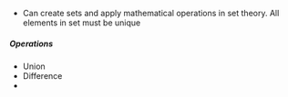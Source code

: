 - Can create sets and apply mathematical operations in set theory. All elements in set must be unique


##### Operations
- Union
- Difference
- 